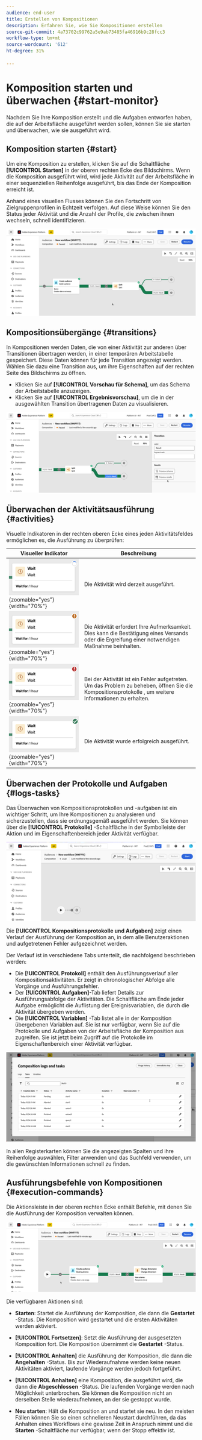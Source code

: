 ```yaml
---
audience: end-user
title: Erstellen von Kompositionen
description: Erfahren Sie, wie Sie Kompositionen erstellen
source-git-commit: 4a73702c99762a5e9ab73485fa46916b9c28fcc3
workflow-type: tm+mt
source-wordcount: '612'
ht-degree: 31%

---
```



# Komposition starten und überwachen {#start-monitor}

Nachdem Sie Ihre Komposition erstellt und die Aufgaben entworfen haben, die auf der Arbeitsfläche ausgeführt werden sollen, können Sie sie starten und überwachen, wie sie ausgeführt wird.

## Komposition starten {#start}

Um eine Komposition zu erstellen, klicken Sie auf die Schaltfläche **[!UICONTROL Starten]** in der oberen rechten Ecke des Bildschirms. Wenn die Komposition ausgeführt wird, wird jede Aktivität auf der Arbeitsfläche in einer sequenziellen Reihenfolge ausgeführt, bis das Ende der Komposition erreicht ist.

Anhand eines visuellen Flusses können Sie den Fortschritt von Zielgruppenprofilen in Echtzeit verfolgen. Auf diese Weise können Sie den Status jeder Aktivität und die Anzahl der Profile, die zwischen ihnen wechseln, schnell identifizieren.

![](assets/composition-visual-flow.png)

## Kompositionsübergänge {#transitions}

In Kompositionen werden Daten, die von einer Aktivität zur anderen über Transitionen übertragen werden, in einer temporären Arbeitstabelle gespeichert. Diese Daten können für jede Transition angezeigt werden. Wählen Sie dazu eine Transition aus, um ihre Eigenschaften auf der rechten Seite des Bildschirms zu öffnen.

* Klicken Sie auf **[!UICONTROL Vorschau für Schema]**, um das Schema der Arbeitstabelle anzuzeigen.
* Klicken Sie auf **[!UICONTROL Ergebnisvorschau]**, um die in der ausgewählten Transition übertragenen Daten zu visualisieren.

![](assets/transition-preview.png)

## Überwachen der Aktivitätsausführung {#activities}

Visuelle Indikatoren in der rechten oberen Ecke eines jeden Aktivitätsfeldes ermöglichen es, die Ausführung zu überprüfen:

| Visueller Indikator | Beschreibung |
|-----|------------|
| ![](assets/activity-status-pending.png){zoomable="yes"}{width="70%"} | Die Aktivität wird derzeit ausgeführt. |
| ![](assets/activity-status-orange.png){zoomable="yes"}{width="70%"} | Die Aktivität erfordert Ihre Aufmerksamkeit. Dies kann die Bestätigung eines Versands oder die Ergreifung einer notwendigen Maßnahme beinhalten. |
| ![](assets/activity-status-red.png){zoomable="yes"}{width="70%"} | Bei der Aktivität ist ein Fehler aufgetreten. Um das Problem zu beheben, öffnen Sie die Kompositionsprotokolle , um weitere Informationen zu erhalten. |
| ![](assets/activity-status-green.png){zoomable="yes"}{width="70%"} | Die Aktivität wurde erfolgreich ausgeführt. |

## Überwachen der Protokolle und Aufgaben {#logs-tasks}

Das Überwachen von Kompositionsprotokollen und -aufgaben ist ein wichtiger Schritt, um Ihre Kompositionen zu analysieren und sicherzustellen, dass sie ordnungsgemäß ausgeführt werden. Sie können über die **[!UICONTROL Protokolle]** -Schaltfläche in der Symbolleiste der Aktion und im Eigenschaftenbereich jeder Aktivität verfügbar.

![](assets/logs-button.png)

Die **[!UICONTROL Kompositionsprotokolle und Aufgaben]** zeigt einen Verlauf der Ausführung der Komposition an, in dem alle Benutzeraktionen und aufgetretenen Fehler aufgezeichnet werden.

<!-- à confirmer, pas trouvé dans les options = The workflow history is saved for the duration specified in the workflow execution options. During this duration, all the messages are therefore saved, even after a restart. If you do not want to save the messages from a previous execution, you have to purge the history by clicking the ![](assets/delete_darkgrey-24px.png) button.-->

Der Verlauf ist in verschiedene Tabs unterteilt, die nachfolgend beschrieben werden:

* Die **[!UICONTROL Protokoll]** enthält den Ausführungsverlauf aller Kompositionsaktivitäten. Er zeigt in chronologischer Abfolge alle Vorgänge und Ausführungsfehler.
* Der **[!UICONTROL Aufgaben]**-Tab liefert Details zur Ausführungsabfolge der Aktivitäten. Die Schaltfläche am Ende jeder Aufgabe ermöglicht die Auflistung der Ereignisvariablen, die durch die Aktivität übergeben werden.
* Die **[!UICONTROL Variablen]** -Tab listet alle in der Komposition übergebenen Variablen auf. Sie ist nur verfügbar, wenn Sie auf die Protokolle und Aufgaben von der Arbeitsfläche der Komposition aus zugreifen. Sie ist jetzt beim Zugriff auf die Protokolle im Eigenschaftenbereich einer Aktivität verfügbar.  <!-- à confirmer-->

![](assets/logs-tasks.png)

In allen Registerkarten können Sie die angezeigten Spalten und ihre Reihenfolge auswählen, Filter anwenden und das Suchfeld verwenden, um die gewünschten Informationen schnell zu finden.

## Ausführungsbefehle von Kompositionen {#execution-commands}

Die Aktionsleiste in der oberen rechten Ecke enthält Befehle, mit denen Sie die Ausführung der Komposition verwalten können.

![](assets/execution-actions.png)

Die verfügbaren Aktionen sind:

* **Starten**: Startet die Ausführung der Komposition, die dann die **Gestartet** -Status. Die Komposition wird gestartet und die ersten Aktivitäten werden aktiviert.

* **[!UICONTROL Fortsetzen]**: Setzt die Ausführung der ausgesetzten Komposition fort. Die Komposition übernimmt die **Gestartet** -Status.

* **[!UICONTROL Anhalten]** die Ausführung der Komposition, die dann die **Angehalten** -Status. Bis zur Wiederaufnahme werden keine neuen Aktivitäten aktiviert, laufende Vorgänge werden jedoch fortgeführt.

* **[!UICONTROL Anhalten]** eine Komposition, die ausgeführt wird, die dann die **Abgeschlossen** -Status. Die laufenden Vorgänge werden nach Möglichkeit unterbrochen. Sie können die Komposition nicht an derselben Stelle wiederaufnehmen, an der sie gestoppt wurde.

* **Neu starten**: Hält die Komposition an und startet sie neu. In den meisten Fällen können Sie so einen schnelleren Neustart durchführen, da das Anhalten eines Workflows eine gewisse Zeit in Anspruch nimmt und die **Starten** -Schaltfläche nur verfügbar, wenn der Stopp effektiv ist.
